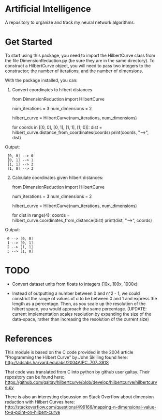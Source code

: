 # Artificial Intelligence

A repository to organize and track my neural network algorithms.

# Get Started

To start using this package, you need to import the HilbertCurve class from the file DimensionReduction.py (be sure they are in the same directory). To construct a HilbertCurve object, you will need to pass two integers to the constructor; the number of iterations, and the number of dimensions.

With the package installed, you can:
1. Convert coordinates to hilbert distances

     from DimensionReduction import HilbertCurve

     num_iterations = 3
     num_dimensions = 2

     hilbert_curve = HilbertCurve(num_iterations, num_dimensions)

     for coords in [[0, 0], [0, 1], [1, 1], [1, 0]]:
          dist = hilbert_curve.distance_from_coordinates(coords)
          print(coords, "-->", dist)


Output:

     [0, 0] --> 0
     [0, 1] --> 1
     [1, 1] --> 2
     [1, 0] --> 3

2. Calculate coordinates given hilbert distances:

     from DimensionReduction import HilbertCurve

     num_iterations = 3
     num_dimensions = 2

     hilbert_curve = HilbertCurve(num_iterations, num_dimensions)

     for dist in range(4):
          coords = hilbert_curve.coordinates_from_distance(dist)
          print(dist, "-->", coords)

Output:

     0 --> [0, 0]
     1 --> [0, 1]
     2 --> [1, 1]
     3 --> [1, 0]

# TODO

- Convert dataset units from floats to integers (10x, 100x, 1000x)

- Instead of outputting a number between 0 and n^2 - 1, we could constrict the range of values of d to be between 0 and 1 and express the length as a percentage. Then, as you scale up the resolution of the hilbert space, you would approach the same percentage. (UPDATE: current implementation scales resolution by expanding the size of the data-space, rather than increasing the resolution of the current size)


# References

This module is based on the C code provided in the 2004 article "Programming the Hilbert Curve" by John Skilling found here: http://adsabs.harvard.edu/abs/2004AIPC..707..381S

That code was translated from C into python by github user galtay. Their repository can be found here: https://github.com/galtay/hilbertcurve/blob/develop/hilbertcurve/hilbertcurve.py

There is also an interesting discussion on Stack Overflow about dimension reduction with Hilbert Curves
here: http://stackoverflow.com/questions/499166/mapping-n-dimensional-value-to-a-point-on-hilbert-curve
